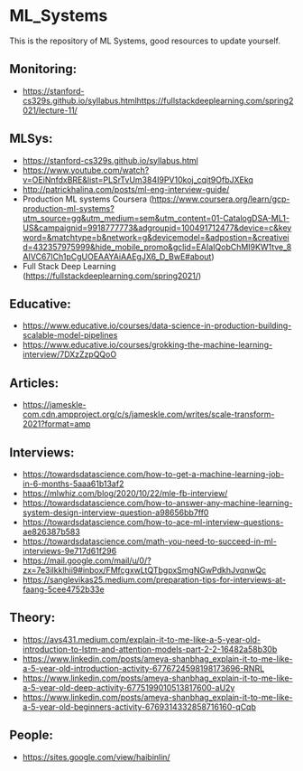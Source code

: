 # ML_Systems
This is the repository of ML Systems, good resources to update yourself.

## Monitoring:
- https://stanford-cs329s.github.io/syllabus.htmlhttps://fullstackdeeplearning.com/spring2021/lecture-11/

## MLSys:

- https://stanford-cs329s.github.io/syllabus.html
- https://www.youtube.com/watch?v=OEiNnfdxBRE&list=PLSrTvUm384I9PV10koj_cqit9OfbJXEkq
- http://patrickhalina.com/posts/ml-eng-interview-guide/
- Production ML systems Coursera (https://www.coursera.org/learn/gcp-production-ml-systems?utm_source=gg&utm_medium=sem&utm_content=01-CatalogDSA-ML1-US&campaignid=9918777773&adgroupid=100491712477&device=c&keyword=&matchtype=b&network=g&devicemodel=&adpostion=&creativeid=432357975999&hide_mobile_promo&gclid=EAIaIQobChMI9KW1tve_8AIVC67ICh1pCgUOEAAYAiAAEgJX6_D_BwE#about)
- Full Stack Deep Learning (https://fullstackdeeplearning.com/spring2021/)

## Educative:

- https://www.educative.io/courses/data-science-in-production-building-scalable-model-pipelines
- https://www.educative.io/courses/grokking-the-machine-learning-interview/7DXzZzpQQoO

## Articles:

- https://jameskle-com.cdn.ampproject.org/c/s/jameskle.com/writes/scale-transform-2021?format=amp

## Interviews:

- https://towardsdatascience.com/how-to-get-a-machine-learning-job-in-6-months-5aaa61b13af2
- https://mlwhiz.com/blog/2020/10/22/mle-fb-interview/
- https://towardsdatascience.com/how-to-answer-any-machine-learning-system-design-interview-question-a98656bb7ff0
- https://towardsdatascience.com/how-to-ace-ml-interview-questions-ae826387b583
- https://towardsdatascience.com/math-you-need-to-succeed-in-ml-interviews-9e717d61f296
- https://mail.google.com/mail/u/0/?zx=7e3ilkklhii9#inbox/FMfcgxwLtQTbgpxSmgNGwPdkhJvqnwQc
- https://sanglevikas25.medium.com/preparation-tips-for-interviews-at-faang-5cee4752b33e

## Theory:

- https://avs431.medium.com/explain-it-to-me-like-a-5-year-old-introduction-to-lstm-and-attention-models-part-2-2-16482a58b30b
- https://www.linkedin.com/posts/ameya-shanbhag_explain-it-to-me-like-a-5-year-old-introduction-activity-6776724598198173696-RNRL
- https://www.linkedin.com/posts/ameya-shanbhag_explain-it-to-me-like-a-5-year-old-deep-activity-6775199010513817600-aU2y
- https://www.linkedin.com/posts/ameya-shanbhag_explain-it-to-me-like-a-5-year-old-beginners-activity-6769314332858716160-qCqb


## People:

- https://sites.google.com/view/haibinlin/

